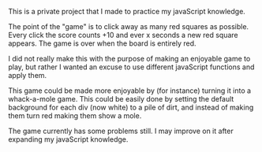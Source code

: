 This is a private project that I made to practice my javaScript knowledge.

The point of the "game" is to click away as many red squares as possible.
Every click the score counts +10 and ever x seconds a new red square appears.
The game is over when the board is entirely red.

I did not really make this with the purpose of making an enjoyable game to play,
but rather I wanted an excuse to use different javaScript functions and apply 
them.

This game could be made more enjoyable by (for instance) turning it into a 
whack-a-mole game. This could be easily done by setting the default background
for each div (now white) to a pile of dirt, and instead of making them turn red
making them show a mole.

The game currently has some problems still. I may improve on it after expanding
my javaScript knowledge.
